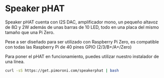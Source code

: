 <!--
---
name: Speaker pHAT
class: board
type: audio
formfactor: pHAT
manufacturer: Pimoroni
description: An I2S digital speaker and VU meter
buy: https://shop.pimoroni.com/products/speaker-phat
image: 'speaker-phat.png'
pincount: 40
eeprom: no
power:
  '2':
  '17':
ground:
  '6':
  '9':
  '14':
  '20':
  '25':
  '30':
  '34':
  '39':
pin:
  '3':
    mode: i2c
  '5':
    mode: i2c
  '12':
    name: I2S
  '35':
    name: I2S
  '40':
    name: I2S
install:
  'devices':
  - 'i2s'
  - 'i2c'
i2c:
  '0x54':
    name: LED driver
    device: sn3218
-->
# Speaker pHAT

Speaker pHAT cuenta con I2S DAC, amplificador mono, un pequeño altavoz de 8Ω y 2W además de unas barras de 10 LED, todo en una placa del mismo tamaño que una Pi Zero.

Pese a ser diseñado para ser utilizado con Raspberry Pi Zero, es compatible con todas las Raspberry Pi de 40 pines GPIO (2/3/B+/A+/Zero)

Para poner el pHAT en funcionamiento, puedes utilizar nuestro instalador de una línea.

```bash
curl -sS https://get.pimoroni.com/speakerphat | bash
```
